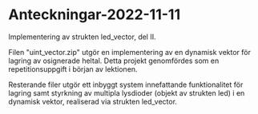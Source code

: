 # Anteckningar-2022-11-11
Implementering av strukten led_vector, del II.

Filen "uint_vector.zip" utgör en implementering av en dynamisk vektor för lagring av osignerade heltal. 
Detta projekt genomfördes som en repetitionsuppgift i början av lektionen.

Resterande filer utgör ett inbyggt system innefattande funktionalitet för lagring samt styrkning av multipla lysdioder (objekt av strukten led)
i en dynamisk vektor, realiserad via strukten led_vector.
